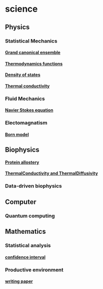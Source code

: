 # science

## Physics

### Statistical Mechanics
#### [Grand canonical ensemble](grand_canonical.md)
#### [Thermodynamics functions](thermodynamic_functions.md)

#### [Density of states](dos.md)
#### [Thermal conductivity](thermal_conductivity.md)


###  Fluid Mechanics
#### [Navier Stokes equation](navier_stokes_equation.md)
### Electomagnatism
#### [Born model](Born_model.md)

## Biophysics
#### [Protein allostery](protein_allostery.md)

#### [ThermalConductivity and ThermalDiffusivity](ThermalConductivity_ThermalDiffusivity.md)
### Data-driven biophysics

## Computer
###  Quantum computing

## Mathematics

### Statistical analysis
#### [confidence interval](confidence_interval.md)

### Productive environment

#### [writing paper](writing_paper.md)